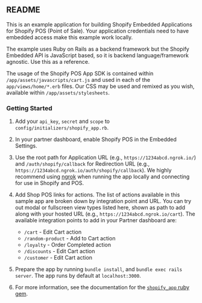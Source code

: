 ## README
This is an example application for building Shopify Embedded Applications for Shopify POS (Point of Sale). Your application credentials need to have embedded access make this example work locally.

The example uses Ruby on Rails as a backend framework but the Shopify Embedded API is JavaScript based, so it is backend language/framework agnostic. Use this as a reference.

The usage of the Shopify POS App SDK is contained within `/app/assets/javascripts/cart.js` and used in each of the `app/views/home/*.erb` files. Our CSS may be used and remixed as you wish, available within `/app/assets/stylesheets`.

### Getting Started

1. Add your `api_key`, `secret` and `scope` to `config/initializers/shopify_app.rb`.

2. In your partner dashboard, enable Shopify POS in the Embedded Settings.

3. Use the root path for Application URL (e.g., `https://1234abcd.ngrok.io/`) and `/auth/shopify/callback` for Redirection URL (e.g., `https://1234abcd.ngrok.io/auth/shopify/callback`). We highly recommend using [ngrok](https://ngrok.com) when running the app locally and connecting for use in Shopify and POS.

4. Add Shop POS links for actions. The list of actions available in this sample app are broken down by integration point and URL. You can try out modal or fullscreen view types listed here, shown as path to add along with your hosted URL (e.g., `https://1234abcd.ngrok.io/cart`). The available integration points to add in your Partner dashboard are:
    - `/cart` - Edit Cart action
    - `/random-product` - Add to Cart action
    - `/loyalty` - Order Completed action
    - `/discounts` - Edit Cart action
    - `/customer` - Edit Cart action

5. Prepare the app by running `bundle install`, and `bundle exec rails server`. The app runs by default at `localhost:3000`.

6. For more information, see the documentation for the [`shopify_app` ruby gem](https://github.com/Shopify/shopify_app).